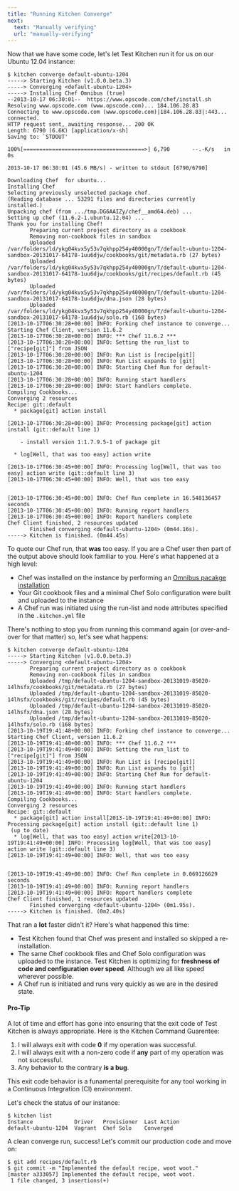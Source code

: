 ```yaml
---
title: "Running Kitchen Converge"
next:
  text: "Manually verifying"
  url: "manually-verifying"
---
```


Now that we have some code, let's let Test Kitchen run it for us on our Ubuntu 12.04 instance:

```
$ kitchen converge default-ubuntu-1204
-----> Starting Kitchen (v1.0.0.beta.3)
-----> Converging <default-ubuntu-1204>
-----> Installing Chef Omnibus (true)
--2013-10-17 06:30:01--  https://www.opscode.com/chef/install.sh
Resolving www.opscode.com (www.opscode.com)... 184.106.28.83
Connecting to www.opscode.com (www.opscode.com)|184.106.28.83|:443... connected.
HTTP request sent, awaiting response... 200 OK
Length: 6790 (6.6K) [application/x-sh]
Saving to: `STDOUT'

100%[======================================>] 6,790       --.-K/s   in 0s

2013-10-17 06:30:01 (45.6 MB/s) - written to stdout [6790/6790]

Downloading Chef  for ubuntu...
Installing Chef
Selecting previously unselected package chef.
(Reading database ... 53291 files and directories currently installed.)
Unpacking chef (from .../tmp.DG6AAIZy/chef__amd64.deb) ...
Setting up chef (11.6.2-1.ubuntu.12.04) ...
Thank you for installing Chef!
       Preparing current project directory as a cookbook
       Removing non-cookbook files in sandbox
       Uploaded /var/folders/ld/ykg04kvx5y53v7qkhpp254y40000gn/T/default-ubuntu-1204-sandbox-20131017-64178-1uu6djw/cookbooks/git/metadata.rb (27 bytes)
       Uploaded /var/folders/ld/ykg04kvx5y53v7qkhpp254y40000gn/T/default-ubuntu-1204-sandbox-20131017-64178-1uu6djw/cookbooks/git/recipes/default.rb (45 bytes)
       Uploaded /var/folders/ld/ykg04kvx5y53v7qkhpp254y40000gn/T/default-ubuntu-1204-sandbox-20131017-64178-1uu6djw/dna.json (28 bytes)
       Uploaded /var/folders/ld/ykg04kvx5y53v7qkhpp254y40000gn/T/default-ubuntu-1204-sandbox-20131017-64178-1uu6djw/solo.rb (168 bytes)
[2013-10-17T06:30:28+00:00] INFO: Forking chef instance to converge...
Starting Chef Client, version 11.6.2
[2013-10-17T06:30:28+00:00] INFO: *** Chef 11.6.2 ***
[2013-10-17T06:30:28+00:00] INFO: Setting the run_list to ["recipe[git]"] from JSON
[2013-10-17T06:30:28+00:00] INFO: Run List is [recipe[git]]
[2013-10-17T06:30:28+00:00] INFO: Run List expands to [git]
[2013-10-17T06:30:28+00:00] INFO: Starting Chef Run for default-ubuntu-1204
[2013-10-17T06:30:28+00:00] INFO: Running start handlers
[2013-10-17T06:30:28+00:00] INFO: Start handlers complete.
Compiling Cookbooks...
Converging 2 resources
Recipe: git::default
  * package[git] action install

[2013-10-17T06:30:28+00:00] INFO: Processing package[git] action install (git::default line 1)

    - install version 1:1.7.9.5-1 of package git

  * log[Well, that was too easy] action write

[2013-10-17T06:30:45+00:00] INFO: Processing log[Well, that was too easy] action write (git::default line 3)
[2013-10-17T06:30:45+00:00] INFO: Well, that was too easy


[2013-10-17T06:30:45+00:00] INFO: Chef Run complete in 16.548136457 seconds
[2013-10-17T06:30:45+00:00] INFO: Running report handlers
[2013-10-17T06:30:45+00:00] INFO: Report handlers complete
Chef Client finished, 2 resources updated
       Finished converging <default-ubuntu-1204> (0m44.16s).
-----> Kitchen is finished. (0m44.45s)
```

To quote our Chef run, that **was** too easy. If you are a Chef user then part of the output above should look familiar to you. Here's what happened at a high level:

* Chef was installed on the instance by performing an [Omnibus pacakge installation](http://www.opscode.com/chef/install/)
* Your Git cookbook files and a minimal Chef Solo configuration were built and uploaded to the instance
* A Chef run was initiated using the run-list and node attributes specified in the `.kitchen.yml` file

There's nothing to stop you from running this command again (or over-and-over for that matter) so, let's see what happens:

```
$ kitchen converge default-ubuntu-1204
-----> Starting Kitchen (v1.0.0.beta.3)
-----> Converging <default-ubuntu-1204>
       Preparing current project directory as a cookbook
       Removing non-cookbook files in sandbox
       Uploaded /tmp/default-ubuntu-1204-sandbox-20131019-85020-14lhsfx/cookbooks/git/metadata.rb (27 bytes)
       Uploaded /tmp/default-ubuntu-1204-sandbox-20131019-85020-14lhsfx/cookbooks/git/recipes/default.rb (45 bytes)
       Uploaded /tmp/default-ubuntu-1204-sandbox-20131019-85020-14lhsfx/dna.json (28 bytes)
       Uploaded /tmp/default-ubuntu-1204-sandbox-20131019-85020-14lhsfx/solo.rb (168 bytes)
[2013-10-19T19:41:48+00:00] INFO: Forking chef instance to converge...
Starting Chef Client, version 11.6.2
[2013-10-19T19:41:48+00:00] INFO: *** Chef 11.6.2 ***
[2013-10-19T19:41:49+00:00] INFO: Setting the run_list to ["recipe[git]"] from JSON
[2013-10-19T19:41:49+00:00] INFO: Run List is [recipe[git]]
[2013-10-19T19:41:49+00:00] INFO: Run List expands to [git]
[2013-10-19T19:41:49+00:00] INFO: Starting Chef Run for default-ubuntu-1204
[2013-10-19T19:41:49+00:00] INFO: Running start handlers
[2013-10-19T19:41:49+00:00] INFO: Start handlers complete.
Compiling Cookbooks...
Converging 2 resources
Recipe: git::default
  * package[git] action install[2013-10-19T19:41:49+00:00] INFO: Processing package[git] action install (git::default line 1)
 (up to date)
  * log[Well, that was too easy] action write[2013-10-19T19:41:49+00:00] INFO: Processing log[Well, that was too easy] action write (git::default line 3)
[2013-10-19T19:41:49+00:00] INFO: Well, that was too easy


[2013-10-19T19:41:49+00:00] INFO: Chef Run complete in 0.069126629 seconds
[2013-10-19T19:41:49+00:00] INFO: Running report handlers
[2013-10-19T19:41:49+00:00] INFO: Report handlers complete
Chef Client finished, 1 resources updated
       Finished converging <default-ubuntu-1204> (0m1.95s).
-----> Kitchen is finished. (0m2.40s)
```

That ran a **lot** faster didn't it? Here's what happened this time:

* Test Kitchen found that Chef was present and installed so skipped a re-installation.
* The same Chef cookbook files and Chef Solo configuration was uploaded to the instance. Test Kitchen is optimizing for **freshness of code and configuration over speed**. Although we all like speed wherever possible.
* A Chef run is initiated and runs very quickly as we are in the desired state.

<div class="well">
  <h4><span class="glyphicon glyphicon-pushpin"></span> Pro-Tip</h4>
  <p>A lot of time and effort has gone into ensuring that the exit code of Test Kitchen is always appropriate. Here is the Kitchen Command Guarentee:</p>
  <ol>
    <li>I will always exit with code <strong>0</strong> if my operation was successful.</li>
    <li>I will always exit with a non-zero code if <strong>any</strong> part of my operation was not successful.</li>
    <li>Any behavior to the contrary <strong>is a bug</strong>.</li>
  </ol>
  <p>This exit code behavior is a funamental prerequisite for any tool working in a Continuous Integration (CI) environment.</p>
</div>

Let's check the status of our instance:

```
$ kitchen list
Instance             Driver   Provisioner  Last Action
default-ubuntu-1204  Vagrant  Chef Solo    Converged
```

A clean converge run, success! Let's commit our production code and move on:

```
$ git add recipes/default.rb
$ git commit -m "Implemented the default recipe, woot woot."
[master a333057] Implemented the default recipe, woot woot.
 1 file changed, 3 insertions(+)
```
